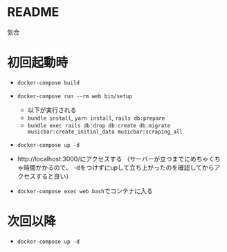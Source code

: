 # README
気合

# 初回起動時
* `docker-compose build`
* `docker-compose run --rm web bin/setup`
  * 以下が実行される
  * `bundle install`, `yarn install`, `rails db:prepare`
  * `bundle exec rails db:drop db:create db:migrate musicbar:create_initial_data musicbar:scraping_all`
* `docker-compose up -d`

* http://localhost:3000/にアクセスする
（サーバーが立つまでにめちゃくちゃ時間かかるので、
-dをつけずにupして立ち上がったのを確認してからアクセスすると良い）

* `docker-compose exec web bash`でコンテナに入る

# 次回以降
* `docker-compose up -d`
